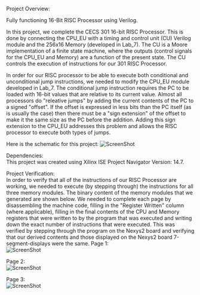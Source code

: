 Project Overview: 

Fully functioning 16-Bit RISC Processor using Verilog.  
  
In this project, we complete the CECS 301 16-bit RISC Processor. This is done by connecting the CPU_EU with a timing and control unit (CU) Verilog module and the 256x16 Memory (developed in Lab_7). The CU is a Moore implementation of a finite state machine, where the outputs (control signals for the CPU_EU and Memory) are a function of the present state. The CU controls the execution of instructions for our 301 RISC Processor.  
  
In order for our RISC processor to be able to execute both conditional and unconditional jump instructions, we needed to modify the CPU_EU module developed in Lab_7. The conditional jump instruction requires the PC to be loaded with 16-bit values that are relative to its current value. Almost all processors do "releative jumps" by adding the current contents of the PC to a signed "offset". If the offset is expressed in less bits than the PC itself (as is usually the case) then there must be a "sign extension" of the offset to make it the same size as the PC before the addition. Adding this sign extension to the CPU_EU addresses this problem and allows the RISC processor to execute both types of jumps.

Here is the schematic for this project:
![ScreenShot](https://cloud.githubusercontent.com/assets/14812721/24825980/8ac514e8-1be0-11e7-9af7-ba3486b6dc6e.jpg)

Dependencies:   
This project was created using Xilinx ISE Project Navigator Version: 14.7.  
  
Project Verification:   
In order to verify that all of the instructions of our RISC Processor are working, we needed to execute (by stepping through) the instructions for all three memory modules. The binary content of the memory modules that we generated are shown below. We needed to complete each page by disassembling the machine code, filling in the "Register Written" column (where applicable), filling in the final contents of the CPU and Memory registers that were written to by the program that was executed and writing down the exact number of instructions that were executed. This was verified by stepping through the program on the Nexys2 board and verifying that our derived contents and those displayed on the Nexys2 board 7-segment-displays were the same.
Page 1:  
![ScreenShot](https://cloud.githubusercontent.com/assets/14812721/24825982/96805fae-1be0-11e7-9a8d-edb942e12555.jpg)  
  
Page 2:  
![ScreenShot](https://cloud.githubusercontent.com/assets/14812721/24825984/9f758dfa-1be0-11e7-9ca2-33d565da7954.jpg)  
  
Page 3:  
![ScreenShot](https://cloud.githubusercontent.com/assets/14812721/24825985/a5a9620a-1be0-11e7-9a1b-dff0c7bc098d.jpg)  
